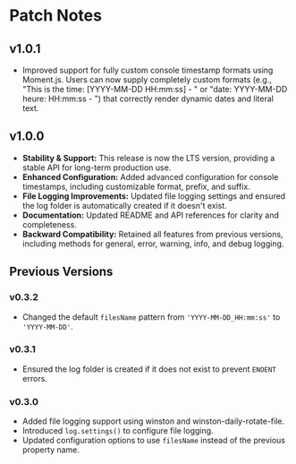 # Patch Notes

## v1.0.1

- Improved support for fully custom console timestamp formats using Moment.js. Users can now supply completely custom formats (e.g., "This is the time: [YYYY-MM-DD HH:mm:ss] - " or "date: YYYY-MM-DD heure: HH:mm:ss - ") that correctly render dynamic dates and literal text.

## v1.0.0

- **Stability & Support:** This release is now the LTS version, providing a stable API for long-term production use.
- **Enhanced Configuration:** Added advanced configuration for console timestamps, including customizable format, prefix, and suffix.
- **File Logging Improvements:** Updated file logging settings and ensured the log folder is automatically created if it doesn't exist.
- **Documentation:** Updated README and API references for clarity and completeness.
- **Backward Compatibility:** Retained all features from previous versions, including methods for general, error, warning, info, and debug logging.

## Previous Versions

### v0.3.2
- Changed the default `filesName` pattern from `'YYYY-MM-DD_HH:mm:ss'` to `'YYYY-MM-DD'`.

### v0.3.1
- Ensured the log folder is created if it does not exist to prevent `ENOENT` errors.

### v0.3.0
- Added file logging support using winston and winston-daily-rotate-file.
- Introduced `log.settings()` to configure file logging.
- Updated configuration options to use `filesName` instead of the previous property name.